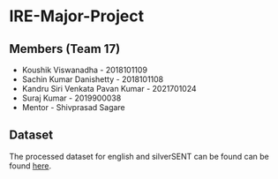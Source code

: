 # IRE-Major-Project
## Members (Team 17)
- Koushik Viswanadha - 2018101109
- Sachin Kumar Danishetty - 2018101108
- Kandru Siri Venkata Pavan Kumar - 2021701024
- Suraj Kumar - 2019900038
- Mentor - Shivprasad Sagare 

## Dataset 
The processed dataset for english and silverSENT can be found can be found [here](https://drive.google.com/drive/folders/1AebEqOdTOlkUtB_D0IMOoCpiJPCmc3ww?usp=sharing).
